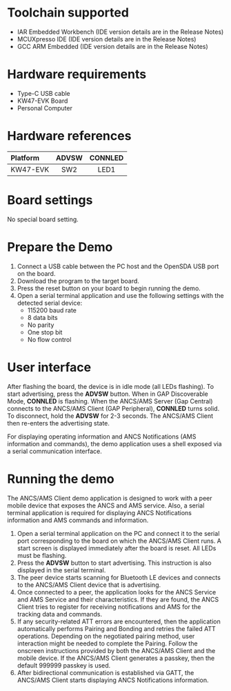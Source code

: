 Toolchain supported
===================
- IAR Embedded Workbench (IDE version details are in the Release Notes)
- MCUXpresso IDE (IDE version details are in the Release Notes)
- GCC ARM Embedded (IDE version details are in the Release Notes)

Hardware requirements
=====================
- Type-C USB cable
- KW47-EVK Board
- Personal Computer

Hardware references
=====================
|   Platform   |  ADVSW   | CONNLED |
|:-------------|:--------:|:-------:|
| KW47-EVK     | SW2      | LED1    |

Board settings
==============
No special board setting.

Prepare the Demo
================
1.  Connect a USB cable between the PC host and the OpenSDA USB port on the board.
3.  Download the program to the target board.
4.  Press the reset button on your board to begin running the demo.
5.  Open a serial terminal application and use the following settings with the detected serial device:
    - 115200 baud rate
    - 8 data bits
    - No parity
    - One stop bit
    - No flow control

User interface
================
After flashing the board, the device is in idle mode (all LEDs flashing). To start advertising, press the **ADVSW** button. When in GAP Discoverable Mode, **CONNLED** is flashing. When the ANCS/AMS Server (Gap Central) connects to the ANCS/AMS Client (GAP Peripheral), **CONNLED** turns solid. To disconnect, hold the **ADVSW** for 2-3 seconds. The ANCS/AMS Client then re-enters the advertising state.

For displaying operating information and ANCS Notifications (AMS information and commands), the demo application uses a shell exposed via a serial communication interface.

Running the demo
================
The ANCS/AMS Client demo application is designed to work with a peer mobile device that exposes the ANCS and AMS service. Also, a serial terminal application is required for displaying ANCS Notifications information and AMS commands and information.
1. Open a serial terminal application on the PC and connect it to the serial port corresponding to the board on which the ANCS/AMS Client runs. A start screen is displayed immediately after the board is reset. All LEDs must be flashing.
2. Press the **ADVSW** button to start advertising. This instruction is also displayed in the serial terminal.
3. The peer device starts scanning for Bluetooth LE devices and connects to the ANCS/AMS Client device that is advertising.
4. Once connected to a peer, the application looks for the ANCS Service and AMS Service and their characteristics. If they are found, the ANCS Client tries to register for receiving notifications and AMS for the tracking data and commands.
5. If any security-related ATT errors are encountered, then the application automatically performs Pairing and Bonding and retries the failed ATT operations. Depending on the negotiated pairing method, user interaction might be needed to complete the Pairing. Follow the onscreen instructions provided by both the ANCS/AMS Client and the mobile device. If the ANCS/AMS Client generates a passkey, then the default 999999 passkey is used.
6. After bidirectional communication is established via GATT, the ANCS/AMS Client starts displaying ANCS Notifications information.
